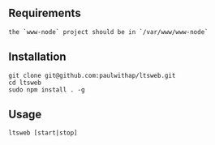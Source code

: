 ## Requirements

    the `www-node` project should be in `/var/www/www-node`

## Installation

    git clone git@github.com:paulwithap/ltsweb.git
    cd ltsweb
    sudo npm install . -g

## Usage

    ltsweb [start|stop]
